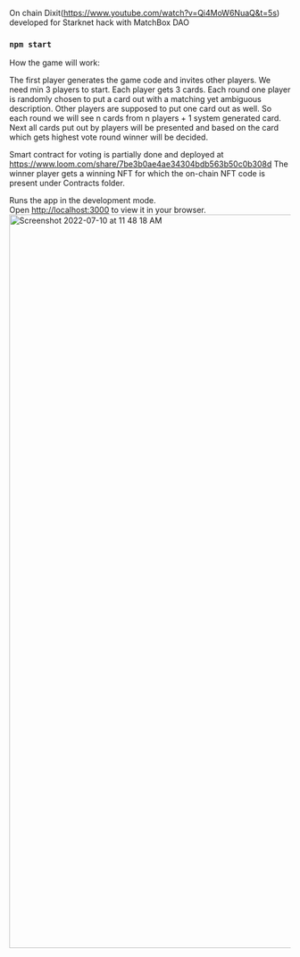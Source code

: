 
On chain Dixit(https://www.youtube.com/watch?v=Qi4MoW6NuaQ&t=5s) developed for Starknet hack with MatchBox DAO
### `npm start`

How the game will work:

The first player generates the game code and invites other players. We need min 3 players to start.
Each player gets 3 cards.
Each round one player is randomly chosen to put a card out with a matching yet ambiguous description. Other players are supposed to put one card out as well. So each round we will see n cards from n players + 1 system generated card.
Next all cards put out by players will be presented and based on the card which gets highest vote round winner will be decided.

Smart contract for voting is partially done and deployed at https://www.loom.com/share/7be3b0ae4ae34304bdb563b50c0b308d
The winner player gets a winning NFT for which the on-chain NFT code is present under Contracts folder.

Runs the app in the development mode.\
Open [http://localhost:3000](http://localhost:3000) to view it in your browser.
<img width="1311" alt="Screenshot 2022-07-10 at 11 48 18 AM" src="https://user-images.githubusercontent.com/7895856/178133771-6529b178-db21-4919-b0c9-113179438fb6.png">
